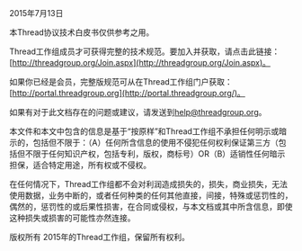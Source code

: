 

2015年7月13日







本Thread协议技术白皮书仅供参考之用。

Thread工作组成员才可获得完整的技术规范。要加入并获取，请点击此链接：[http://threadgroup.org/Join.aspx](http://threadgroup.org/Join.aspx)。

如果你已经是会员，完整版规范可从在Thread工作组门户获取：[http://portal.threadgroup.org](http://portal.threadgroup.org/)。

如果有对于此文档存在的问题或建议，请发送到[help@threadgroup.org](mailto:help@threadgroup.org)。

本文件和本文中包含的信息是基于“按原样”和Thread工作组不承担任何明示或暗示的，包括但不限于：（A）任何所含信息的使用不侵犯任何权利保证第三方（包括但不限于任何知识产权，包括专利，版权，商标号）OR（B）适销性任何暗示担保，适合特定用途，所有权或不侵权。



在任何情况下，Thread工作组都不会对利润造成损失的，损失，商业损失，无法使用数据，业务中断的，或者任何种类的任何其他直接，间接，特殊或惩罚性的，偶然的，惩罚性的或后果性损害，在合同或侵权，与本文档或其中所含信息，即使这种损失或损害的可能性亦然连接。



版权所有 2015年的Thread工作组，保留所有权利。

